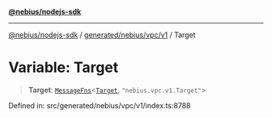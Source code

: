 [**@nebius/nodejs-sdk**](../../../../../README.md)

***

[@nebius/nodejs-sdk](../../../../../README.md) / [generated/nebius/vpc/v1](../README.md) / Target

# Variable: Target

> **Target**: [`MessageFns`](../../../../../runtime/protos/core/interfaces/MessageFns.md)\<[`Target`](../interfaces/Target.md), `"nebius.vpc.v1.Target"`\>

Defined in: src/generated/nebius/vpc/v1/index.ts:8788
